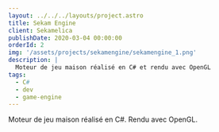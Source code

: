 ```yaml
---
layout: ../../../layouts/project.astro
title: Sekam Engine
client: Sekamelica
publishDate: 2020-03-04 00:00:00
orderId: 2
img: '/assets/projects/sekamengine/sekamengine_1.png'
description: |
  Moteur de jeu maison réalisé en C# et rendu avec OpenGL
tags:
  - C#
  - dev
  - game-engine
---
```


<p class="description">
Moteur de jeu maison réalisé en C#. Rendu avec OpenGL.
</p>
